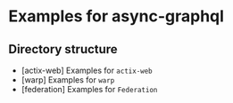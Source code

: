 # Examples for async-graphql

## Directory structure

- [actix-web] Examples for `actix-web`
- [warp] Examples for `warp`
- [federation] Examples for `Federation`
